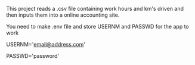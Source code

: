 This project reads a .csv file containing work hours and km's driven and then inputs them into a online accounting site.

You need to make .env file and store USERNM and PASSWD for the app to work 

USERNM='email@address.com'

PASSWD='password'

